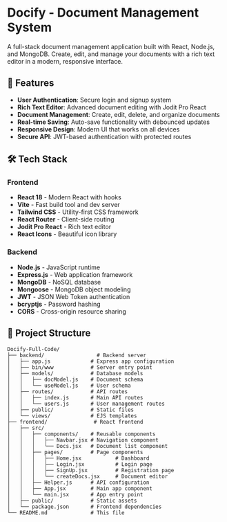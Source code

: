 # Docify - Document Management System

A full-stack document management application built with React, Node.js, and MongoDB. Create, edit, and manage your documents with a rich text editor in a modern, responsive interface.

## 🚀 Features

- **User Authentication**: Secure login and signup system
- **Rich Text Editor**: Advanced document editing with Jodit Pro React
- **Document Management**: Create, edit, delete, and organize documents
- **Real-time Saving**: Auto-save functionality with debounced updates
- **Responsive Design**: Modern UI that works on all devices
- **Secure API**: JWT-based authentication with protected routes

## 🛠️ Tech Stack

### Frontend
- **React 18** - Modern React with hooks
- **Vite** - Fast build tool and dev server
- **Tailwind CSS** - Utility-first CSS framework
- **React Router** - Client-side routing
- **Jodit Pro React** - Rich text editor
- **React Icons** - Beautiful icon library

### Backend
- **Node.js** - JavaScript runtime
- **Express.js** - Web application framework
- **MongoDB** - NoSQL database
- **Mongoose** - MongoDB object modeling
- **JWT** - JSON Web Token authentication
- **bcryptjs** - Password hashing
- **CORS** - Cross-origin resource sharing

## 📁 Project Structure

```
Docify-Full-Code/
├── backend/                 # Backend server
│   ├── app.js             # Express app configuration
│   ├── bin/www            # Server entry point
│   ├── models/            # Database models
│   │   ├── docModel.js    # Document schema
│   │   └── useModel.js    # User schema
│   ├── routes/            # API routes
│   │   ├── index.js       # Main API routes
│   │   └── users.js       # User management routes
│   ├── public/            # Static files
│   └── views/             # EJS templates
├── frontend/               # React frontend
│   ├── src/
│   │   ├── components/    # Reusable components
│   │   │   ├── Navbar.jsx # Navigation component
│   │   │   └── Docs.jsx   # Document list component
│   │   ├── pages/         # Page components
│   │   │   ├── Home.jsx           # Dashboard
│   │   │   ├── Login.jsx          # Login page
│   │   │   ├── SignUp.jsx         # Registration page
│   │   │   └── createDocs.jsx     # Document editor
│   │   ├── Helper.js      # API configuration
│   │   ├── App.jsx        # Main app component
│   │   └── main.jsx       # App entry point
│   ├── public/            # Static assets
│   └── package.json       # Frontend dependencies
└── README.md              # This file
```

